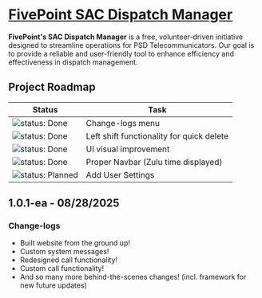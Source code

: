 # [FivePoint SAC Dispatch Manager](https://discord.gg/fivepoint/)

**FivePoint's SAC Dispatch Manager** is a free, volunteer-driven initiative designed to streamline operations for PSD Telecommunicators. Our goal is to provide a reliable and user-friendly tool to enhance efficiency and effectiveness in dispatch management.

## Project Roadmap

| Status                                         | Task                                         |
|------------------------------------------------|----------------------------------------------|
| ![status: Done](https://img.shields.io/badge/status-Done-brightgreen) | Change-logs menu |
| ![status: Done](https://img.shields.io/badge/status-Done-brightgreen) | Left shift functionality for quick delete |
| ![status: Done](https://img.shields.io/badge/status-Done-brightgreen) | UI visual improvement |
| ![status: Done](https://img.shields.io/badge/status-Done-brightgreen) | Proper Navbar (Zulu time displayed) |
| ![status: Planned](https://img.shields.io/badge/status-Planned-blue) | Add User Settings |

## 1.0.1-ea - 08/28/2025
### Change-logs
- Built website from the ground up!
- Custom system messages!
- Redesigned call functionality!
- Custom call functionality!
- And so many more behind-the-scenes changes! (incl. framework for new future updates)
